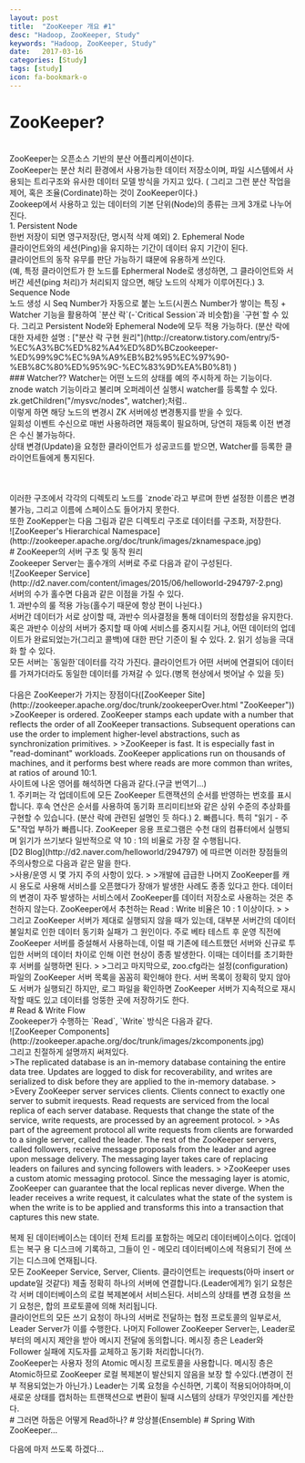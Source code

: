 ```yaml
---
layout: post
title:  "ZooKeeper 개요 #1"
desc: "Hadoop, ZooKeeper, Study"
keywords: "Hadoop, ZooKeeper, Study"
date:   2017-03-16
categories: [Study]
tags: [study]
icon: fa-bookmark-o
---
```


# ZooKeeper?
<br>
ZooKeeper는 오픈소스 기반의 분산 어플리케이션이다.
<br>
ZooKeeper는 분산 처리 환경에서 사용가능한 데이터 저장소이며, 파일 시스템에서 사용되는 트리구조와 유사한 데이터 모델 방식을 가지고 있다. ( 그리고 그런 분산 작업을 제어, 혹은 조율(Cordinate)하는 것이 ZooKeeper이다.)
<br>
Zookeep에서 사용하고 있는 데이터의 기본 단위(Node)의 종류는 크게 3개로 나누어진다.
<br>
1. Persistent Node<br>
한번 저장이 되면 영구저장(단, 명시적 삭제 예외)
2. Ephemeral Node<br>
클라이언트와의 세션(Ping)을 유지하는 기간이 데이터 유지 기간이 된다. <br>
클라이언트의 동작 유무를 판단 가능하기 떄문에 유용하게 쓰인다.
<br>
(예, 특정 클라이언트가 한 노드를 Ephermeral Node로 생성하면, 그 클라이언트와 서버간 세션(ping 처리)가 처리되지 않으면, 해당 노드의 삭제가 이루어진다.)
3. Sequence Node<br>
노드 생성 시 Seq Number가 자동으로 붙는 노드(시퀀스 Number가 쌓이는 특징 + Watcher 기능을 활용하여 `분산 락`(-`Critical Session`과 비슷함)을 `구현`할 수 있다.
그리고 Persistent Node와 Ephemeral Node에 모두 적용 가능하다.
(분산 락에 대한 자세한 설명 : ["분산 락 구현 원리"](http://creatorw.tistory.com/entry/5-%EC%A3%BC%ED%82%A4%ED%8D%BCzookeeper-%ED%99%9C%EC%9A%A9%EB%B2%95%EC%97%90-%EB%8C%80%ED%95%9C-%EC%83%9D%EA%B0%81) )
<br>
### Watcher??
Watcher는 어떤 노드의 상태를 예의 주시하게 하는 기능이다.
znode watch 기능이라고 불리며 오퍼레이션 실행시 watcher를 등록할 수 있다. 
<br>
zk.getChildren("/mysvc/nodes", watcher);처럼..
<br>
이렇게 하면 해당 노드의 변경시 ZK 서버에성 변경통지를 받을 수 있다.
<br>
일회성 이벤트 수신으로 매번 사용하려면 재등록이 필요하며, 당연히 재등록 이전 변경은 수신 불가능하다.
<br>
상태 변경(Update)을 요청한 클라이언트가 성공코드를 받으면, Watcher를 등록한 클라이언트들에게 통지된다.
<br>
<br>
<br>
<br>
이러한 구조에서 각각의 디렉토리 노드를 `znode`라고 부르며 한번 설정한 이름은 변경 불가능, 그리고 이름에 스페이스도 들어가지 못한다.
<br>
또한 ZooKepper는 다음 그림과 같은 디렉토리 구조로 데이터를 구조화, 저장한다.
<br>
![ZooKeeper's Hierarchical Namespace](http://zookeeper.apache.org/doc/trunk/images/zknamespace.jpg)
<br>
# ZooKeeper의 서버 구조 및 동작 원리
<br>
Zookeeper Server는 홀수개의 서버로 주로 다음과 같이 구성된다. 
<br>
![ZooKeeper Service](http://d2.naver.com/content/images/2015/06/helloworld-294797-2.png)
<br>
서버의 수가 홀수면 다음과 같은 이점을 가질 수 있다.
<br>
1. 과반수의 룰 적용 가능(홀수기 때문에 항상 편이 나뉜다.) <br>
서버간 데이터가 서로 상이할 때, 과반수 의사결정을 통해 데이터의 정합성을 유지한다.<br>
혹은 과반수 이상의 서버가 중지할 때 아예 서비스를 중지시킬 거냐, 어떤 데이터의 업데이트가 완료되었는가(그리고 콜백)에 대한 판단 기준이 될 수 있다.
2. 읽기 성능을 극대화 할 수 있다. <br>
모든 서버는 `동일한`데이터를 각각 가진다. 클라이언트가 어떤 서버에 연결되어 데이터를 가져가더라도 동일한 데이터를 가져갈 수 있다.(병목 현상에서 벗어날 수 있을 듯) <br>
<br>
다음은 ZooKeeper가 가지는 장점이다([ZooKeeper Site](http://zookeeper.apache.org/doc/trunk/zookeeperOver.html "ZooKeeper"))
<br>
>ZooKeeper is ordered. ZooKeeper stamps each update with a number that reflects the order of all ZooKeeper transactions. Subsequent operations can use the order to implement higher-level abstractions, such as synchronization primitives.
>
>ZooKeeper is fast. It is especially fast in "read-dominant" workloads. ZooKeeper applications run on thousands of machines, and it performs best where reads are more common than writes, at ratios of around 10:1.
<br>
사이트에 나온 영어를 해석하면 다음과 같다.(구글 번역기...)
<br>
1. 주키퍼는 각 업데이트에 모든 ZooKeeper 트랜잭션의 순서를 반영하는 번호를 표시합니다. 후속 연산은 순서를 사용하여 동기화 프리미티브와 같은 상위 수준의 추상화를 구현할 수 있습니다. (분산 락에 관련된 설명인 듯 하다.)
2.  빠릅니다. 특히 "읽기 - 주도"작업 부하가 빠릅니다. ZooKeeper 응용 프로그램은 수천 대의 컴퓨터에서 실행되며 읽기가 쓰기보다 일반적으로 약 10 : 1의 비율로 가장 잘 수행됩니다.
<br>
[D2 Blog](http://d2.naver.com/helloworld/294797) 에 따르면 이러한 장점들의 주의사항으로 다음과 같은 말을 한다.
<br>
>사용/운영 시 몇 가지 주의 사항이 있다. 
>
>개발에 급급한 나머지 ZooKeeper를 캐시 용도로 사용해 서비스를 오픈했다가 장애가 발생한 사례도 종종 있다고 한다. 데이터의 변경이 자주 발생하는 서비스에서 ZooKeeper를 데이터 저장소로 사용하는 것은 추천하지 않는다. ZooKeeper에서 추천하는 Read : Write 비율은 10 : 1 이상이다.
>
>그리고 ZooKeeper 서버가 제대로 실행되지 않을 때가 있는데, 대부분 서버간의 데이터 불일치로 인한 데이터 동기화 실패가 그 원인이다. 주로 베타 테스트 후 운영 직전에 ZooKeeper 서버를 증설해서 사용하는데, 이럴 때 기존에 테스트했던 서버와 신규로 투입한 서버의 데이터 차이로 인해 이런 현상이 종종 발생한다. 이때는 데이터를 초기화한 후 서버를 실행하면 된다.
>
>그리고 마지막으로, zoo.cfg라는 설정(configuration) 파일의 ZooKeeper 서버 목록을 꼼꼼히 확인해야 한다. 서버 목록이 정확히 맞지 않아도 서버가 실행되긴 하지만, 로그 파일을 확인하면 ZooKeeper 서버가 지속적으로 재시작할 때도 있고 데이터를 엉뚱한 곳에 저장하기도 한다.
<br>
# Read & Write Flow
<br>
Zookeeper가 수행하는 `Read`, `Write` 방식은 다음과 같다.
<br>
![ZooKeeper Components](http://zookeeper.apache.org/doc/trunk/images/zkcomponents.jpg)
<br>
그리고 친절하게 설명까지 써져있다.
<br>
>The replicated database is an in-memory database containing the entire data tree. Updates are logged to disk for recoverability, and writes are serialized to disk before they are applied to the in-memory database.
>
>Every ZooKeeper server services clients. Clients connect to exactly one server to submit irequests. Read requests are serviced from the local replica of each server database. Requests that change the state of the service, write requests, are processed by an agreement protocol.
>
>As part of the agreement protocol all write requests from clients are forwarded to a single server, called the leader. The rest of the ZooKeeper servers, called followers, receive message proposals from the leader and agree upon message delivery. The messaging layer takes care of replacing leaders on failures and syncing followers with leaders.
>
>ZooKeeper uses a custom atomic messaging protocol. Since the messaging layer is atomic, ZooKeeper can guarantee that the local replicas never diverge. When the leader receives a write request, it calculates what the state of the system is when the write is to be applied and transforms this into a transaction that captures this new state.
<br>
<br>
복제 된 데이터베이스는 데이터 전체 트리를 포함하는 메모리 데이터베이스이다. 업데이트는 복구 용 디스크에 기록하고, 그들이 인 - 메모리 데이터베이스에 적용되기 전에 쓰기는 디스크에 연재됩니다.
<br>
모든 ZooKeeper Service, Server, Clients. 클라이언트는 irequests(아마 insert or update일 것같다) 제출 정확히 하나의 서버에 연결합니다.(Leader에게?) 읽기 요청은 각 서버 데이터베이스의 로컬 복제본에서 서비스된다. 서비스의 상태를 변경 요청을 쓰기 요청은, 합의 프로토콜에 의해 처리됩니다.
<br>
클라이언트의 모든 쓰기 요청이 하나의 서버로 전달하는 협정 프로토콜의 일부로서, Leader Server가 이를 수행한다. 나머지 Follower ZooKeeper Server는, Leader로부터의 메시지 제안을 받아 메시지 전달에 동의합니다. 메시징 층은 Leader와 Follower 실패에 지도자를 교체하고 동기화 처리합니다(?).
<br>
ZooKeeper는 사용자 정의 Atomic 메시징 프로토콜을 사용합니다. 메시징 층은 Atomic하므로 ZooKeeper 로컬 복제본이 발산되지 않음을 보장 할 수있다.(변경이 전부 적용되었는가 아닌가.) Leader는 기록 요청을 수신하면, 기록이 적용되어야하며,이 새로운 상태를 캡처하는 트랜잭션으로 변환이 될때 시스템의 상태가 무엇인지를 계산한다.
<br>
# 그러면 하둡은 어떻게 Read하나?
# 앙상블(Ensemble)
# Spring With ZooKeeper...

다음에 마저 쓰도록 하겠다...